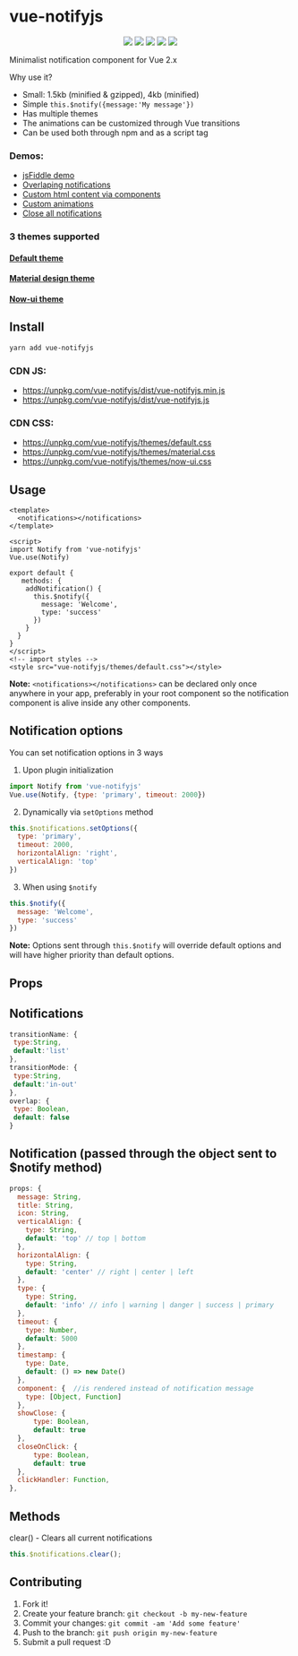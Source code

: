 # vue-notifyjs
<p align="center">
  <a href="https://www.npmjs.com/package/vue-notifyjs"><img src="https://img.shields.io/npm/v/vue-notifyjs.svg"></a>
  <a href="https://www.npmjs.com/package/vue-notifyjs"><img src="https://img.shields.io/npm/dt/vue-notifyjs.svg"></a>
  <a href="https://www.npmjs.com/package/vue-notifyjs"><img src="https://img.shields.io/badge/license-MIT-blue.svg"></a>
  <a href="https://twitter.com/intent/tweet?text=Wow:&url=%5Bobject%20Object%5D"><img src="https://img.shields.io/twitter/url/https/github.com/cristijora/vue-notifyjs.svg?style=social"></a>
  <a href="http://img.badgesize.io/cristijora/vue-notifyjs/master/dist/vue-notifyjs.min.js.svg?compression=gzip&style=flat-square"><img src="http://img.badgesize.io/cristijora/vue-notifyjs/master/dist/vue-notifyjs.min.js.svg?compression=gzip&style=flat-square"></a>
</p>
Minimalist notification component for Vue 2.x

Why use it?
- Small: 1.5kb (minified & gzipped), 4kb (minified)
- Simple `this.$notify({message:'My message'})`
- Has multiple themes 
- The animations can be customized through Vue transitions
- Can be used both through npm and as a script tag

### Demos: 
- [jsFiddle demo](https://jsfiddle.net/z11fe07p/2879/)
- [Overlaping notifications](https://jsfiddle.net/z11fe07p/2878/)
- [Custom html content via components](https://jsfiddle.net/z11fe07p/2880/)
- [Custom animations](https://jsfiddle.net/z11fe07p/2882/)
- [Close all notifications](https://jsfiddle.net/z11fe07p/2883/)

### 3 themes supported
#### [Default theme](https://jsfiddle.net/z11fe07p/2879/)
#### [Material design theme](https://jsfiddle.net/z11fe07p/2884/)
#### [Now-ui theme](https://jsfiddle.net/z11fe07p/2886/)

## Install

```bash
yarn add vue-notifyjs
```

### CDN JS: 
* https://unpkg.com/vue-notifyjs/dist/vue-notifyjs.min.js
* https://unpkg.com/vue-notifyjs/dist/vue-notifyjs.js

### CDN CSS: 
* https://unpkg.com/vue-notifyjs/themes/default.css
* https://unpkg.com/vue-notifyjs/themes/material.css
* https://unpkg.com/vue-notifyjs/themes/now-ui.css

## Usage

```vue
<template>
  <notifications></notifications>
</template>

<script>
import Notify from 'vue-notifyjs'
Vue.use(Notify)

export default {
   methods: {
    addNotification() {
      this.$notify({
        message: 'Welcome',
        type: 'success'
      })
    }
  }
}
</script>
<!-- import styles -->
<style src="vue-notifyjs/themes/default.css"></style>

```
**Note:** `<notifications></notifications>` can be declared only once anywhere in your app,
preferably in your root component so the notification component is alive inside any other components.

## Notification options
You can set notification options in 3 ways

1. Upon plugin initialization

```js
import Notify from 'vue-notifyjs'
Vue.use(Notify, {type: 'primary', timeout: 2000})
```
2. Dynamically via `setOptions` method

```js
this.$notifications.setOptions({
  type: 'primary', 
  timeout: 2000,
  horizontalAlign: 'right',
  verticalAlign: 'top'
})
```

3. When using `$notify`

```js
this.$notify({
  message: 'Welcome',
  type: 'success'
})
```

**Note:** Options sent through `this.$notify` will override default options and will have higher priority than default options.

## Props

## Notifications 

```js
transitionName: {
 type:String,
 default:'list'
},
transitionMode: {
 type:String,
 default:'in-out'
},
overlap: {
 type: Boolean,
 default: false
}
```

## Notification (passed through the object sent to $notify method)
```js
props: {
  message: String,
  title: String,
  icon: String,
  verticalAlign: {
    type: String,
    default: 'top' // top | bottom
  },
  horizontalAlign: {
    type: String,
    default: 'center' // right | center | left
  },
  type: {
    type: String,
    default: 'info' // info | warning | danger | success | primary
  },
  timeout: {
    type: Number,
    default: 5000
  },
  timestamp: {
    type: Date,
    default: () => new Date()
  },
  component: {  //is rendered instead of notification message
    type: [Object, Function]
  },
  showClose: {
      type: Boolean,
      default: true
  },
  closeOnClick: {
      type: Boolean,
      default: true
  },
  clickHandler: Function,
},
```
## Methods

clear() - Clears all current notifications
```js
this.$notifications.clear();
```

## Contributing

1. Fork it!
2. Create your feature branch: `git checkout -b my-new-feature`
3. Commit your changes: `git commit -am 'Add some feature'`
4. Push to the branch: `git push origin my-new-feature`
5. Submit a pull request :D

